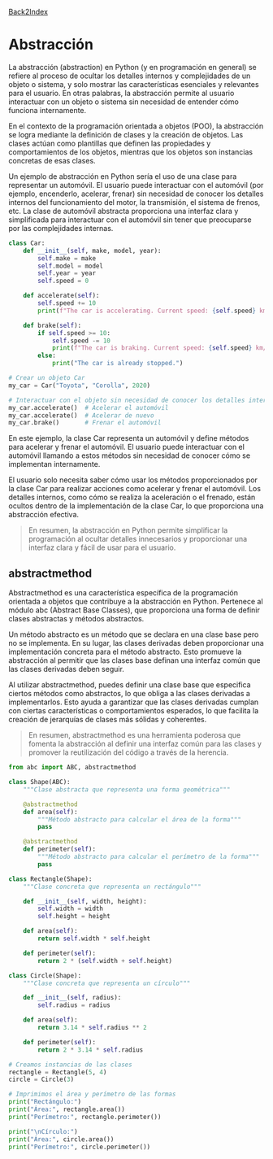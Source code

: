 [Back2Index](https://github.com/jdmc/learning/blob/master/notes.md) 

# Abstracción 

La abstracción (abstraction) en Python (y en programación en general) se refiere al proceso de ocultar los detalles internos y complejidades de un objeto o sistema, y solo mostrar las características esenciales y relevantes para el usuario. En otras palabras, la abstracción permite al usuario interactuar con un objeto o sistema sin necesidad de entender cómo funciona internamente.

En el contexto de la programación orientada a objetos (POO), la abstracción se logra mediante la definición de clases y la creación de objetos. Las clases actúan como plantillas que definen las propiedades y comportamientos de los objetos, mientras que los objetos son instancias concretas de esas clases.

Un ejemplo de abstracción en Python sería el uso de una clase para representar un automóvil. El usuario puede interactuar con el automóvil (por ejemplo, encenderlo, acelerar, frenar) sin necesidad de conocer los detalles internos del funcionamiento del motor, la transmisión, el sistema de frenos, etc. La clase de automóvil abstracta proporciona una interfaz clara y simplificada para interactuar con el automóvil sin tener que preocuparse por las complejidades internas.

```python
class Car:
    def __init__(self, make, model, year):
        self.make = make
        self.model = model
        self.year = year
        self.speed = 0

    def accelerate(self):
        self.speed += 10
        print(f"The car is accelerating. Current speed: {self.speed} km/h")

    def brake(self):
        if self.speed >= 10:
            self.speed -= 10
            print(f"The car is braking. Current speed: {self.speed} km/h")
        else:
            print("The car is already stopped.")

# Crear un objeto Car
my_car = Car("Toyota", "Corolla", 2020)

# Interactuar con el objeto sin necesidad de conocer los detalles internos
my_car.accelerate()  # Acelerar el automóvil
my_car.accelerate()  # Acelerar de nuevo
my_car.brake()       # Frenar el automóvil

```

En este ejemplo, la clase Car representa un automóvil y define métodos para acelerar y frenar el automóvil. El usuario puede interactuar con el automóvil llamando a estos métodos sin necesidad de conocer cómo se implementan internamente.

El usuario solo necesita saber cómo usar los métodos proporcionados por la clase Car para realizar acciones como acelerar y frenar el automóvil. Los detalles internos, como cómo se realiza la aceleración o el frenado, están ocultos dentro de la implementación de la clase Car, lo que proporciona una abstracción efectiva.

>En resumen, la abstracción en Python permite simplificar la programación al ocultar detalles innecesarios y proporcionar una interfaz clara y fácil de usar para el usuario.

## abstractmethod

Abstractmethod es una característica específica de la programación orientada a objetos que contribuye a la abstracción en Python. Pertenece al módulo abc (Abstract Base Classes), que proporciona una forma de definir clases abstractas y métodos abstractos.

Un método abstracto es un método que se declara en una clase base pero no se implementa. En su lugar, las clases derivadas deben proporcionar una implementación concreta para el método abstracto. Esto promueve la abstracción al permitir que las clases base definan una interfaz común que las clases derivadas deben seguir.

Al utilizar abstractmethod, puedes definir una clase base que especifica ciertos métodos como abstractos, lo que obliga a las clases derivadas a implementarlos. Esto ayuda a garantizar que las clases derivadas cumplan con ciertas características o comportamientos esperados, lo que facilita la creación de jerarquías de clases más sólidas y coherentes.

>En resumen, abstractmethod es una herramienta poderosa que fomenta la abstracción al definir una interfaz común para las clases y promover la reutilización del código a través de la herencia.

```python
from abc import ABC, abstractmethod

class Shape(ABC):
    """Clase abstracta que representa una forma geométrica"""

    @abstractmethod
    def area(self):
        """Método abstracto para calcular el área de la forma"""
        pass

    @abstractmethod
    def perimeter(self):
        """Método abstracto para calcular el perímetro de la forma"""
        pass

class Rectangle(Shape):
    """Clase concreta que representa un rectángulo"""

    def __init__(self, width, height):
        self.width = width
        self.height = height

    def area(self):
        return self.width * self.height

    def perimeter(self):
        return 2 * (self.width + self.height)

class Circle(Shape):
    """Clase concreta que representa un círculo"""

    def __init__(self, radius):
        self.radius = radius

    def area(self):
        return 3.14 * self.radius ** 2

    def perimeter(self):
        return 2 * 3.14 * self.radius

# Creamos instancias de las clases
rectangle = Rectangle(5, 4)
circle = Circle(3)

# Imprimimos el área y perímetro de las formas
print("Rectángulo:")
print("Área:", rectangle.area())
print("Perímetro:", rectangle.perimeter())

print("\nCírculo:")
print("Área:", circle.area())
print("Perímetro:", circle.perimeter())


``` 
